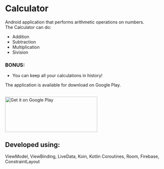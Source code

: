 # Calculator
Android application that performs arithmetic operations on numbers.  
The Calculator can do:
  - Addition
  - Subtraction
  - Multiplication
  - Sivision
  ### BONUS: 
  - You can keep all your calculations in history!

The application is available for download on Google Play.
##
<a href='https://play.google.com/store/apps/details?id=com.eddysproject.calculator&pcampaignid=pcampaignidMKT-Other-global-all-co-prtnr-py-PartBadge-Mar2515-1'><img alt='Get it on Google Play' src='https://play.google.com/intl/en_us/badges/static/images/badges/en_badge_web_generic.png' width="300" height="116"/></a>

## Developed using:
ViewModel, ViewBinding, LiveData, Koin, Kotlin Coroutines, Room, Firebase, ConstraintLayout

